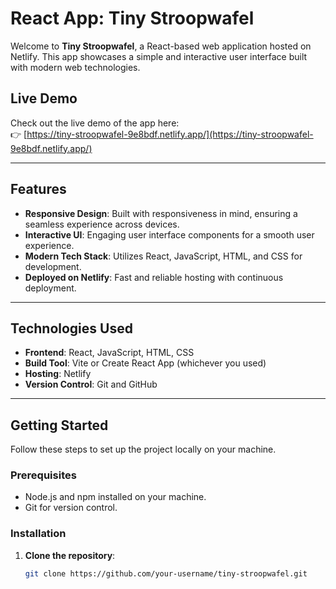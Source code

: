 # React App: Tiny Stroopwafel

Welcome to **Tiny Stroopwafel**, a React-based web application hosted on Netlify. This app showcases a simple and interactive user interface built with modern web technologies.

## Live Demo

Check out the live demo of the app here:  
👉 [https://tiny-stroopwafel-9e8bdf.netlify.app/](https://tiny-stroopwafel-9e8bdf.netlify.app/)

---

## Features

- **Responsive Design**: Built with responsiveness in mind, ensuring a seamless experience across devices.
- **Interactive UI**: Engaging user interface components for a smooth user experience.
- **Modern Tech Stack**: Utilizes React, JavaScript, HTML, and CSS for development.
- **Deployed on Netlify**: Fast and reliable hosting with continuous deployment.

---

## Technologies Used

- **Frontend**: React, JavaScript, HTML, CSS
- **Build Tool**: Vite or Create React App (whichever you used)
- **Hosting**: Netlify
- **Version Control**: Git and GitHub

---

## Getting Started

Follow these steps to set up the project locally on your machine.

### Prerequisites

- Node.js and npm installed on your machine.
- Git for version control.

### Installation

1. **Clone the repository**:
   ```bash
   git clone https://github.com/your-username/tiny-stroopwafel.git
